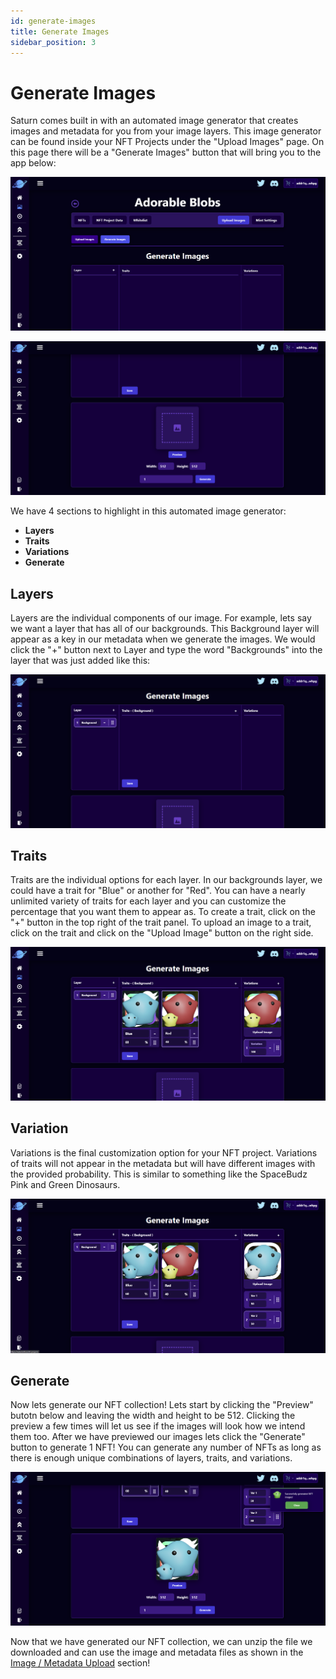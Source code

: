 ```yaml
---
id: generate-images
title: Generate Images
sidebar_position: 3
---
```


# Generate Images

Saturn comes built in with an automated image generator that creates images and metadata for you from your image layers. This image generator can be found inside your NFT Projects under the "Upload Images" page. On this page there will be a "Generate Images" button that will bring you to the app below:

![Generate Images Page](/img/nft-projects/generate-images/generate-images-page-1.png)

![Generate Images Page 2](/img/nft-projects/generate-images/generate-images-page-2.png)

We have 4 sections to highlight in this automated image generator:

-   **Layers**
-   **Traits**
-   **Variations**
-   **Generate**

## Layers

Layers are the individual components of our image. For example, lets say we want a layer that has all of our backgrounds. This Background layer will appear as a key in our metadata when we generate the images. We would click the "+" button next to Layer and type the word "Backgrounds" into the layer that was just added like this:

![Layer](/img/nft-projects/generate-images/layer.png)

## Traits

Traits are the individual options for each layer. In our backgrounds layer, we could have a trait for "Blue" or another for "Red". You can have a nearly unlimited variety of traits for each layer and you can customize the percentage that you want them to appear as. To create a trait, click on the "+" button in the top right of the trait panel. To upload an image to a trait, click on the trait and click on the "Upload Image" button on the right side.

![Trait](/img/nft-projects/generate-images/trait.png)

## Variation

Variations is the final customization option for your NFT project. Variations of traits will not appear in the metadata but will have different images with the provided probability. This is similar to something like the SpaceBudz Pink and Green Dinosaurs.

![Variation](/img/nft-projects/generate-images/variation.png)

## Generate

Now lets generate our NFT collection! Lets start by clicking the "Preview" butotn below and leaving the width and height to be 512. Clicking the preview a few times will let us see if the images will look how we intend them too. After we have previewed our images lets click the "Generate" button to generate 1 NFT! You can generate any number of NFTs as long as there is enough unique combinations of layers, traits, and variations.

![Variation](/img/nft-projects/generate-images/generate.png)

Now that we have generated our NFT collection, we can unzip the file we downloaded and can use the image and metadata files as shown in the [Image / Metadata Upload](/docs/nft-projects/create-nft-project/image-metadata-upload) section!
